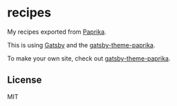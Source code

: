 # recipes

My recipes exported from [Paprika](https://www.paprikaapp.com/).

This is using [Gatsby](https://www.gatsbyjs.org/) and the [gatsby-theme-paprika](https://github.com/agarrharr/gatsby-theme-paprika).

To make your own site, check out [gatsby-theme-paprika](https://github.com/agarrharr/gatsby-theme-paprika).

## License

MIT
